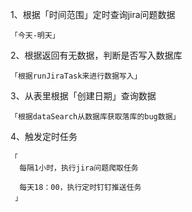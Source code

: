 1、根据「时间范围」定时查询jira问题数据
    
    「今天-明天」

2、根据返回有无数据，判断是否写入数据库
  
    「根据runJiraTask来进行数据写入」

3、从表里根据「创建日期」查询数据
     
    「根据dataSearch从数据库获取落库的bug数据」

4、触发定时任务
     
    「
      每隔1小时，执行jira问题爬取任务

      每天18：00，执行定时钉钉推送任务
     」